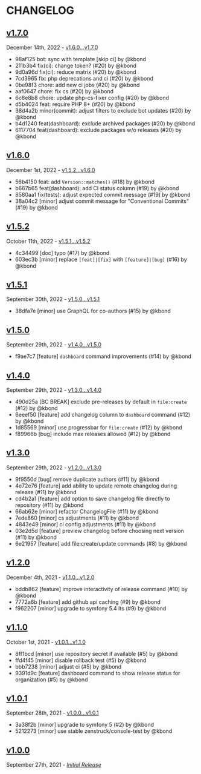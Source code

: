 # CHANGELOG

## [v1.7.0](https://github.com/zenstruck/changelog/releases/tag/v1.7.0)

December 14th, 2022 - [v1.6.0...v1.7.0](https://github.com/zenstruck/changelog/compare/v1.6.0...v1.7.0)

* 98af125 bot: sync with template [skip ci] by @kbond
* 211b3b4 fix(ci): change token? (#20) by @kbond
* 9d0a96d fix(ci): reduce matrix (#20) by @kbond
* 7cd3965 fix: php deprecations and ci (#20) by @kbond
* 0be98f3 chore: add new ci jobs (#20) by @kbond
* aaf0647 chore: fix cs (#20) by @kbond
* 6c8e8b8 chore: update php-cs-fixer config (#20) by @kbond
* d5b4024 feat: require PHP 8+ (#20) by @kbond
* 38d4a2b minor(commit): adjust filters to exclude bot updates (#20) by @kbond
* b4d1240 feat(dashboard): exclude archived packages (#20) by @kbond
* 6117704 feat(dashboard): exclude packages w/o releases (#20) by @kbond

## [v1.6.0](https://github.com/zenstruck/changelog/releases/tag/v1.6.0)

December 1st, 2022 - [v1.5.2...v1.6.0](https://github.com/zenstruck/changelog/compare/v1.5.2...v1.6.0)

* 56b4150 feat: add `Version::matches()` (#18) by @kbond
* b667b65 feat(dashboard): add CI status column (#19) by @kbond
* 8580aa1 fix(tests): adjust expected commit message (#19) by @kbond
* 38a04c2 [minor] adjust commit message for "Conventional Commits" (#19) by @kbond

## [v1.5.2](https://github.com/zenstruck/changelog/releases/tag/v1.5.2)

October 11th, 2022 - [v1.5.1...v1.5.2](https://github.com/zenstruck/changelog/compare/v1.5.1...v1.5.2)

* 4c34499 [doc] typo (#17) by @kbond
* 603ec3b [minor] replace `[feat]|[fix]` with `[feature]|[bug]` (#16) by @kbond

## [v1.5.1](https://github.com/zenstruck/changelog/releases/tag/v1.5.1)

September 30th, 2022 - [v1.5.0...v1.5.1](https://github.com/zenstruck/changelog/compare/v1.5.0...v1.5.1)

* 38dfa7e [minor] use GraphQL for co-authors (#15) by @kbond

## [v1.5.0](https://github.com/zenstruck/changelog/releases/tag/v1.5.0)

September 29th, 2022 - [v1.4.0...v1.5.0](https://github.com/zenstruck/changelog/compare/v1.4.0...v1.5.0)

* f9ae7c7 [feature] `dashboard` command improvements (#14) by @kbond

## [v1.4.0](https://github.com/zenstruck/changelog/releases/tag/v1.4.0)

September 29th, 2022 - [v1.3.0...v1.4.0](https://github.com/zenstruck/changelog/compare/v1.3.0...v1.4.0)

* 490d25a [BC BREAK] exclude pre-releases by default in `file:create` (#12) by @kbond
* 6eeef50 [feature] add changelog column to `dashboard` command (#12) by @kbond
* 1d85569 [minor] use progressbar for `file:create` (#12) by @kbond
* f89966b [bug] include max releases allowed (#12) by @kbond

## [v1.3.0](https://github.com/zenstruck/changelog/releases/tag/v1.3.0)

September 29th, 2022 - [v1.2.0...v1.3.0](https://github.com/zenstruck/changelog/compare/v1.2.0...v1.3.0)

* 9f9550d [bug] remove duplicate authors (#11) by @kbond
* 4e72e76 [feature] add ability to update remote changelog during release (#11) by @kbond
* cd4b2a1 [feature] add option to save changelog file directly to repository (#11) by @kbond
* 66ab62e [minor] refactor ChangelogFile (#11) by @kbond
* 7ede860 [minor] cs adjustments (#11) by @kbond
* 4843e49 [minor] ci config adjustments (#11) by @kbond
* 03e2d5d [feature] preview changelog before choosing next version (#11) by @kbond
* 6e21957 [feature] add file:create/update commands (#8) by @kbond

## [v1.2.0](https://github.com/zenstruck/changelog/releases/tag/v1.2.0)

December 4th, 2021 - [v1.1.0...v1.2.0](https://github.com/zenstruck/changelog/compare/v1.1.0...v1.2.0)

* bddb862 [feature] improve interactivity of release command (#10) by @kbond
* 7772a6b [feature] add github api caching (#9) by @kbond
* f962207 [minor] upgrade to symfony 5.4 lts (#9) by @kbond

## [v1.1.0](https://github.com/zenstruck/changelog/releases/tag/v1.1.0)

October 1st, 2021 - [v1.0.1...v1.1.0](https://github.com/zenstruck/changelog/compare/v1.0.1...v1.1.0)

* 8ff1bcd [minor] use repository secret if available (#5) by @kbond
* ffd4f45 [minor] disable rollback test (#5) by @kbond
* bbb7238 [minor] adjust ci (#5) by @kbond
* 9391d9c [feature] dashboard command to show release status for organization (#5) by @kbond

## [v1.0.1](https://github.com/zenstruck/changelog/releases/tag/v1.0.1)

September 28th, 2021 - [v1.0.0...v1.0.1](https://github.com/zenstruck/changelog/compare/v1.0.0...v1.0.1)

* 3a38f2b [minor] upgrade to symfony 5 (#2) by @kbond
* 5212273 [minor] use stable zenstruck/console-test by @kbond

## [v1.0.0](https://github.com/zenstruck/changelog/releases/tag/v1.0.0)

September 27th, 2021 - _[Initial Release](https://github.com/zenstruck/changelog/commits/v1.0.0)_
